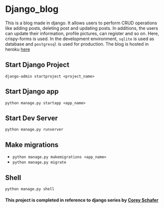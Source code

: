 # Django_blog

This is a blog made in django. It allows users to perform CRUD operations like adding posts, deleting post and updating posts. In additions, the users can update their information, profile pictures, can register and so on. Here, crispy-forms is used. In the development environment, `sqlite` is used as database and `postgresql` is used for production. The blog is hosted in heroku [here](new-django-blog-app.herokuapp.com)

## Start Django Project
`django-admin startproject <project_name>`

## Start Django app
`python manage.py startapp <app_name>`
## Start Dev Server
`python manage.py runserver`

## Make migrations
- `python manage.py makemigrations <app_name>`
- `python manage.py migrate`

## Shell
`python manage.py shell`

#### This project is completed in reference to django series by [Corey Schafer](https://github.com/CoreyMSchafer)